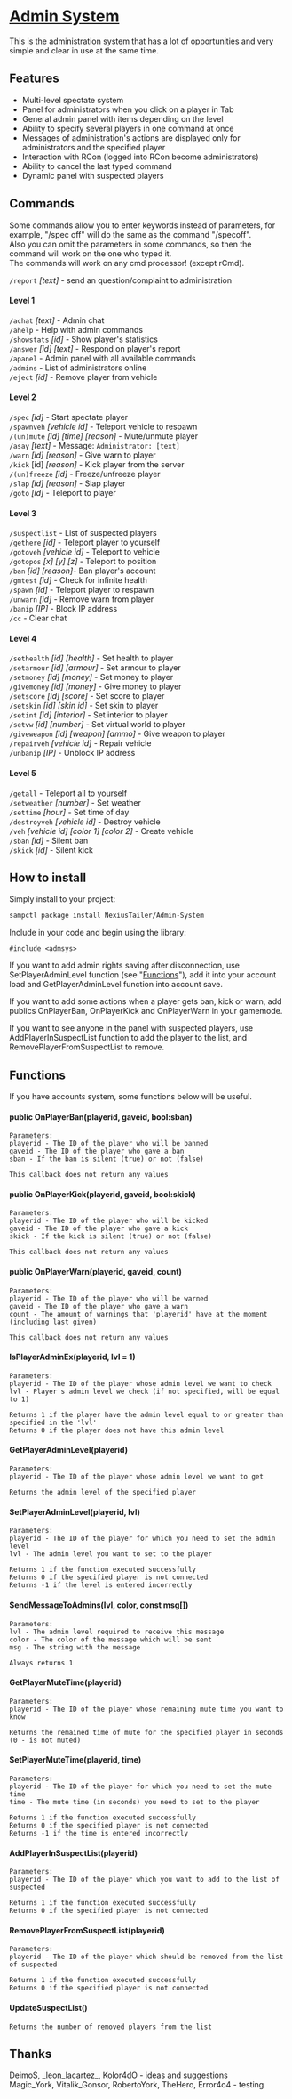 # [Admin System](http://lightcode.ru/showthread.php?t=113051)

This is the administration system that has a lot of opportunities and very simple and clear in use at the same time.

## Features
* Multi-level spectate system
* Panel for administrators when you click on a player in Tab
* General admin panel with items depending on the level
* Ability to specify several players in one command at once
* Messages of administration's actions are displayed only for administrators and the specified player
* Interaction with RCon (logged into RCon become administrators)
* Ability to cancel the last typed command
* Dynamic panel with suspected players

## Commands
Some commands allow you to enter keywords instead of parameters, for example, "/spec off" will do the same as the command "/specoff".  
Also you can omit the parameters in some commands, so then the command will work on the one who typed it.  
The commands will work on any cmd processor! (except rCmd).

`/report` *[text]* - send an question/complaint to administration

#### Level 1
`/achat` *[text]* - Admin chat  
`/ahelp` - Help with admin commands  
`/showstats` *[id]* - Show player's statistics  
`/answer` *[id]* *[text]* - Respond on player's report  
`/apanel` - Admin panel with all available commands  
`/admins` - List of administrators online  
`/eject` *[id]* - Remove player from vehicle

#### Level 2
`/spec` *[id]* - Start spectate player  
`/spawnveh` *[vehicle id]* - Teleport vehicle to respawn  
`/(un)mute` *[id]* *[time]* *[reason]* - Mute/unmute player  
`/asay` *[text]* - Message: `Administrator: [text]`  
`/warn` *[id]* *[reason]* - Give warn to player  
`/kick` [id] *[reason]* - Kick player from the server  
`/(un)freeze` *[id]* - Freeze/unfreeze player  
`/slap` *[id]* *[reason]* - Slap player  
`/goto` *[id]* - Teleport to player

#### Level 3
`/suspectlist` - List of suspected players  
`/gethere` *[id]* - Teleport player to yourself  
`/gotoveh` *[vehicle id]* - Teleport to vehicle  
`/gotopos` *[x]* *[y]* *[z]* - Teleport to position  
`/ban` *[id]* *[reason]*- Ban player's account  
`/gmtest` *[id]* - Check for infinite health  
`/spawn` *[id]* - Teleport player to respawn  
`/unwarn` *[id]* - Remove warn from player  
`/banip` *[IP]* - Block IP address  
`/cc` - Clear chat

#### Level 4
`/sethealth` *[id]* *[health]* - Set health to player  
`/setarmour` *[id]* *[armour]* - Set armour to player  
`/setmoney` *[id]* *[money]* - Set money to player  
`/givemoney` *[id]* *[money]* - Give money to player  
`/setscore` *[id]* *[score]* - Set score to player  
`/setskin` *[id]* *[skin id]* - Set skin to player  
`/setint` *[id]* *[interior]* - Set interior to player  
`/setvw` *[id]* *[number]* - Set virtual world to player  
`/giveweapon` *[id]* *[weapon]* *[ammo]* - Give weapon to player  
`/repairveh` *[vehicle id]* - Repair vehicle  
`/unbanip` *[IP]* - Unblock IP address

#### Level 5
`/getall` - Teleport all to yourself  
`/setweather` *[number]* - Set weather  
`/settime` *[hour]* - Set time of day  
`/destroyveh` *[vehicle id]* - Destroy vehicle  
`/veh` *[vehicle id]* *[color 1]* *[color 2]* - Create vehicle  
`/sban` *[id]* - Silent ban  
`/skick` *[id]* - Silent kick

## How to install
Simply install to your project:
```bash
sampctl package install NexiusTailer/Admin-System
```

Include in your code and begin using the library:
```pawn
#include <admsys>
```

If you want to add admin rights saving after disconnection, use SetPlayerAdminLevel function (see "[Functions](README.md#functions)"), add it into your account load and GetPlayerAdminLevel function into account save.

If you want to add some actions when a player gets ban, kick or warn, add publics OnPlayerBan, OnPlayerKick and OnPlayerWarn in your gamemode.

If you want to see anyone in the panel with suspected players, use AddPlayerInSuspectList function to add the player to the list, and RemovePlayerFromSuspectList to remove.

## Functions
If you have accounts system, some functions below will be useful.

#### public OnPlayerBan(playerid, gaveid, bool:sban)
```
Parameters:
playerid - The ID of the player who will be banned
gaveid - The ID of the player who gave a ban
sban - If the ban is silent (true) or not (false)

This callback does not return any values
```

#### public OnPlayerKick(playerid, gaveid, bool:skick)
```
Parameters:
playerid - The ID of the player who will be kicked
gaveid - The ID of the player who gave a kick
skick - If the kick is silent (true) or not (false)

This callback does not return any values
```

#### public OnPlayerWarn(playerid, gaveid, count)
```
Parameters:
playerid - The ID of the player who will be warned
gaveid - The ID of the player who gave a warn
count - The amount of warnings that 'playerid' have at the moment (including last given)

This callback does not return any values
```

#### IsPlayerAdminEx(playerid, lvl = 1)
```
Parameters:
playerid - The ID of the player whose admin level we want to check
lvl - Player's admin level we check (if not specified, will be equal to 1)

Returns 1 if the player have the admin level equal to or greater than specified in the 'lvl'
Returns 0 if the player does not have this admin level
```

#### GetPlayerAdminLevel(playerid)
```
Parameters:
playerid - The ID of the player whose admin level we want to get

Returns the admin level of the specified player
```

#### SetPlayerAdminLevel(playerid, lvl)
```
Parameters:
playerid - The ID of the player for which you need to set the admin level
lvl - The admin level you want to set to the player

Returns 1 if the function executed successfully
Returns 0 if the specified player is not connected
Returns -1 if the level is entered incorrectly
```

#### SendMessageToAdmins(lvl, color, const msg[])
```
Parameters:
lvl - The admin level required to receive this message
color - The color of the message which will be sent
msg - The string with the message

Always returns 1
```

#### GetPlayerMuteTime(playerid)
```
Parameters:
playerid - The ID of the player whose remaining mute time you want to know

Returns the remained time of mute for the specified player in seconds (0 - is not muted)
```

#### SetPlayerMuteTime(playerid, time)
```
Parameters:
playerid - The ID of the player for which you need to set the mute time
time - The mute time (in seconds) you need to set to the player

Returns 1 if the function executed successfully
Returns 0 if the specified player is not connected
Returns -1 if the time is entered incorrectly
```

#### AddPlayerInSuspectList(playerid)
```
Parameters:
playerid - The ID of the player which you want to add to the list of suspected

Returns 1 if the function executed successfully
Returns 0 if the specified player is not connected
```

#### RemovePlayerFromSuspectList(playerid)
```
Parameters:
playerid - The ID of the player which should be removed from the list of suspected

Returns 1 if the function executed successfully
Returns 0 if the specified player is not connected
```

#### UpdateSuspectList()
```
Returns the number of removed players from the list
```

## Thanks
DeimoS, \_leon_lacartez_, Kolor4dO - ideas and suggestions  
Magic_York, Vitalik_Gonsor, RobertoYork, TheHero, Error4o4 - testing
